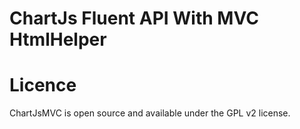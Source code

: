 # ChartJs Fluent API With MVC HtmlHelper


# Licence

ChartJsMVC is open source and available under the GPL v2 license.
